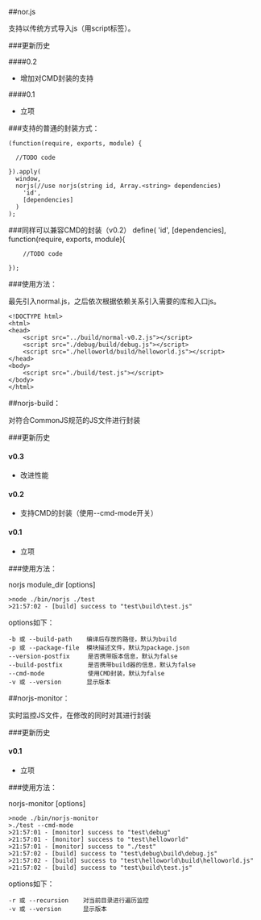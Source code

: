 ##nor.js

支持以传统方式导入js（用script标签）。

###更新历史

####0.2

* 增加对CMD封装的支持

####0.1

* 立项

###支持的普通的封装方式：

    (function(require, exports, module) {
  
      //TODO code
  
    }).apply(
      window, 
      norjs(//use norjs(string id, Array.<string> dependencies) 
        'id', 
        [dependencies]
      )
    );

###同样可以兼容CMD的封装（v0.2）
    define(
    'id', 
    [dependencies], 
    function(require, exports, module){

        //TODO code

    });


###使用方法：

最先引入normal.js，之后依次根据依赖关系引入需要的库和入口js。

    <!DOCTYPE html>
    <html>
    <head>
        <script src="../build/normal-v0.2.js"></script>
	    <script src="./debug/build/debug.js"></script>
	    <script src="./helloworld/build/helloworld.js"></script>
    </head>
    <body>	
	    <script src="./build/test.js"></script>
    </body>
    </html>
    
##norjs-build：

对符合CommonJS规范的JS文件进行封装

###更新历史

#### v0.3

* 改进性能

#### v0.2

* 支持CMD的封装（使用--cmd-mode开关）

#### v0.1

* 立项

###使用方法：

norjs module_dir [options]

    >node ./bin/norjs ./test
    >21:57:02 - [build] success to "test\build\test.js"

options如下：

    -b 或 --build-path    编译后存放的路径，默认为build
    -p 或 --package-file  模块描述文件，默认为package.json
    --version-postfix     是否携带版本信息，默认为false
    --build-postfix       是否携带build器的信息，默认为false
    --cmd-mode            使用CMD封装，默认为false
    -v 或 --version       显示版本

##norjs-monitor：

实时监控JS文件，在修改的同时对其进行封装

###更新历史

#### v0.1

* 立项

###使用方法：

norjs-monitor [options]

    >node ./bin/norjs-monitor
    >./test --cmd-mode
    >21:57:01 - [monitor] success to "test\debug"
    >21:57:01 - [monitor] success to "test\helloworld"
    >21:57:01 - [monitor] success to "./test"
    >21:57:02 - [build] success to "test\debug\build\debug.js"
    >21:57:02 - [build] success to "test\helloworld\build\helloworld.js"
    >21:57:02 - [build] success to "test\build\test.js"

    

options如下：

    -r 或 --recursion    对当前目录进行遍历监控
    -v 或 --version      显示版本